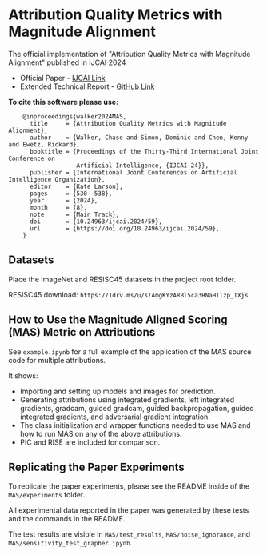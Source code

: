 # Attribution Quality Metrics with Magnitude Alignment
The official implementation of "Attribution Quality Metrics with Magnitude Alignment" published in IJCAI 2024
 * Official Paper - [IJCAI Link](https://www.ijcai.org/proceedings/2024/59)
 * Extended Technical Report - [GitHub Link](https://github.com/chasewalker26/Magnitude-Aligned-Scoring/blob/main/MAS_extended_technical_report.pdf)

**To cite this software please use:**
```
    @inproceedings{walker2024MAS,
      title     = {Attribution Quality Metrics with Magnitude Alignment},
      author    = {Walker, Chase and Simon, Dominic and Chen, Kenny and Ewetz, Rickard},
      booktitle = {Proceedings of the Thirty-Third International Joint Conference on
                   Artificial Intelligence, {IJCAI-24}},
      publisher = {International Joint Conferences on Artificial Intelligence Organization},
      editor    = {Kate Larson},
      pages     = {530--538},
      year      = {2024},
      month     = {8},
      note      = {Main Track},
      doi       = {10.24963/ijcai.2024/59},
      url       = {https://doi.org/10.24963/ijcai.2024/59},
    }
```
## Datasets
Place the ImageNet and RESISC45 datasets in the project root folder.

RESISC45 download: `https://1drv.ms/u/s!AmgKYzARBl5ca3HNaHIlzp_IXjs`

## How to Use the Magnitude Aligned Scoring (MAS) Metric on Attributions
See `example.ipynb` for a full example of the application of the MAS source code for multiple attributions.

It shows:
<ul>
  <li>Importing and setting up models and images for prediction.</li>
  <li>Generating attributions using integrated gradients, left integrated gradients, gradcam, guided gradcam, guided backpropagation, guided integrated gradients, and adversarial gradient integration.</li>
  <li>The class initialization and wrapper functions needed to use MAS and how to run MAS on any of the above attributions.</li>
  <li>PIC and RISE are included for comparison.</li>
</ul>

## Replicating the Paper Experiments
To replicate the paper experiments, please see the README inside of the `MAS/experiments` folder.

All experimental data reported in the paper was generated by these tests and the commands in the README.

The test results are visible in `MAS/test_results`, `MAS/noise_ignorance`, and `MAS/sensitivity_test_grapher.ipynb`.
